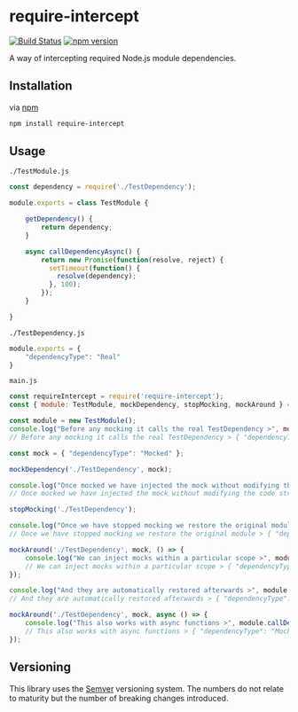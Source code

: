 # require-intercept

[![Build Status](https://travis-ci.org/MattLloyd101/require-intercept.svg?branch=master)](https://travis-ci.org/MattLloyd101/require-intercept)
[![npm version](https://badge.fury.io/js/require-intercept.svg)](https://badge.fury.io/js/require-intercept)

A way of intercepting required Node.js module dependencies.

## Installation

via [npm](https://github.com/npm/npm)

```bash
npm install require-intercept
```

## Usage

`./TestModule.js`
```javascript
const dependency = require('./TestDependency');

module.exports = class TestModule {

    getDependency() {
        return dependency;
    }

    async callDependencyAsync() {
        return new Promise(function(resolve, reject) {
          setTimeout(function() {
            resolve(dependency);
          }, 100);
        });
    }

}
```

`./TestDependency.js`
```javascript
module.exports = {
    "dependencyType": "Real"
}
```

`main.js`
```javascript
const requireIntercept = require('require-intercept');
const { module: TestModule, mockDependency, stopMocking, mockAround } = requireIntercept('./TestModule');

const module = new TestModule();
console.log("Before any mocking it calls the real TestDependency >", module.callDependency();
// Before any mocking it calls the real TestDependency > { "dependencyType": "Real" }

const mock = { "dependencyType": "Mocked" };

mockDependency('./TestDependency', mock);

console.log("Once mocked we have injected the mock without modifying the code structure >", module.callDependency());
// Once mocked we have injected the mock without modifying the code structure > { "dependencyType": "Mocked" }

stopMocking('./TestDependency');

console.log("Once we have stopped mocking we restore the original module >", module.callDependency());
// Once we have stopped mocking we restore the original module > { "dependencyType": "Real" }

mockAround('./TestDependency', mock, () => {
    console.log("We can inject mocks within a particular scope >", module.callDependency());
    // We can inject mocks within a particular scope > { "dependencyType": "Mocked" }
});

console.log("And they are automatically restored afterwards >", module.callDependency());
// And they are automatically restored afterwards > { "dependencyType": "Real" }

mockAround('./TestDependency', mock, async () => {
    console.log("This also works with async functions >", module.callDependency());
    // This also works with async functions > { "dependencyType": "Mocked" }
});
```

## Versioning

This library uses the [Semver](https://semver.org/) versioning system. The numbers do not relate to maturity but the number of breaking changes introduced.
